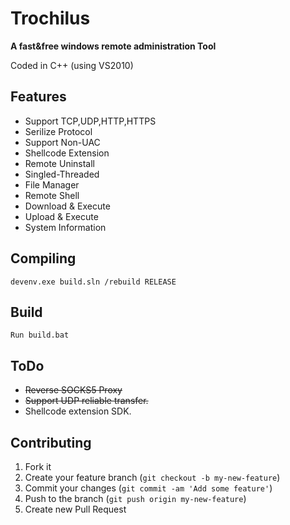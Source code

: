 Trochilus
========

**A fast&free windows remote administration Tool**

Coded in C++ (using VS2010)

Features
---
* Support TCP,UDP,HTTP,HTTPS
* Serilize Protocol
* Support Non-UAC
* Shellcode Extension
* Remote Uninstall
* Singled-Threaded
* File Manager
* Remote Shell
* Download & Execute
* Upload & Execute
* System Information

Compiling
---
	devenv.exe build.sln /rebuild RELEASE

Build
---
	Run build.bat

ToDo
---
* ~~Reverse SOCKS5 Proxy~~
* ~~Support UDP reliable transfer.~~
* Shellcode extension SDK.

Contributing
---
1. Fork it
2. Create your feature branch (`git checkout -b my-new-feature`)
3. Commit your changes (`git commit -am 'Add some feature'`)
4. Push to the branch (`git push origin my-new-feature`)
5. Create new Pull Request